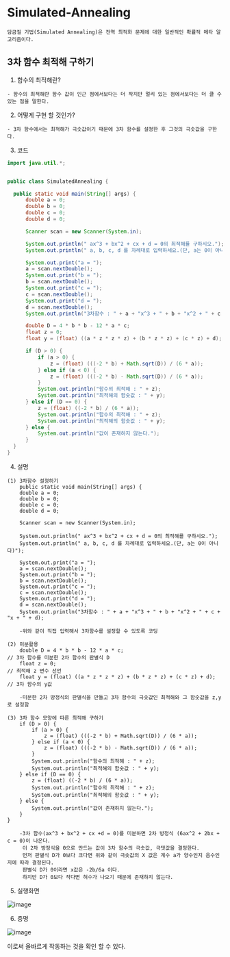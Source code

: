 # Simulated-Annealing
    담금질 기법(Simulated Annealing)은 전역 최적화 문제에 대한 일반적인 확률적 메타 알고리즘이다.
    
    
3차 함수 최적해 구하기
--------------------------


  1. 함수의 최적해란?
  
    - 함수의 최적해란 함수 값이 인근 점에서보다는 더 작지만 멀리 있는 점에서보다는 더 클 수 있는 점을 말한다.
    
  2. 어떻게 구현 할 것인가?
    
    - 3차 함수에서는 최적해가 극솟값이기 때문에 3차 함수를 설정한 후 그것의 극솟값을 구한다.
    
  3. 코드
  ```java 
  import java.util.*;


public class SimulatedAnnealing {

    public static void main(String[] args) {
        double a = 0;
        double b = 0;
        double c = 0;
        double d = 0;

        Scanner scan = new Scanner(System.in);

        System.out.println(" ax^3 + bx^2 + cx + d = 0의 최적해를 구하시오.");
        System.out.println(" a, b, c, d 를 차례대로 입력하세요.(단, a는 0이 아니다)");

        System.out.print("a = ");
        a = scan.nextDouble();
        System.out.print("b = ");
        b = scan.nextDouble();
        System.out.print("c = ");
        c = scan.nextDouble();
        System.out.print("d = ");
        d = scan.nextDouble();
        System.out.println("3차함수 : " + a + "x^3 + " + b + "x^2 + " + c + "x + " + d);

        double D = 4 * b * b - 12 * a * c;
        float z = 0;
        float y = (float) ((a * z * z * z) + (b * z * z) + (c * z) + d);

        if (D > 0) {
            if (a > 0) {
                z = (float) (((-2 * b) + Math.sqrt(D)) / (6 * a));
            } else if (a < 0) {
                z = (float) (((-2 * b) - Math.sqrt(D)) / (6 * a));
            }
            System.out.println("함수의 최적해 : " + z);
            System.out.println("최적해의 함숫값 : " + y);
        } else if (D == 0) {
            z = (float) ((-2 * b) / (6 * a));
            System.out.println("함수의 최적해 : " + z);
            System.out.println("최적해의 함숫값 : " + y);
        } else {
            System.out.println("값이 존재하지 않는다.");
        }
    }
}
```
  4. 설명
  
    (1) 3차함수 설정하기
        public static void main(String[] args) {
        double a = 0;
        double b = 0;
        double c = 0;
        double d = 0;

        Scanner scan = new Scanner(System.in);

        System.out.println(" ax^3 + bx^2 + cx + d = 0의 최적해를 구하시오.");
        System.out.println(" a, b, c, d 를 차례대로 입력하세요.(단, a는 0이 아니다)");

        System.out.print("a = ");
        a = scan.nextDouble();
        System.out.print("b = ");
        b = scan.nextDouble();
        System.out.print("c = ");
        c = scan.nextDouble();
        System.out.print("d = ");
        d = scan.nextDouble();
        System.out.println("3차함수 : " + a + "x^3 + " + b + "x^2 + " + c + "x + " + d);
        
        -위와 같이 직접 입력해서 3차함수를 설정할 수 있도록 코딩
        
    (2) 미분활용
        double D = 4 * b * b - 12 * a * c;                               // 3차 함수를 미분한 2차 함수의 판별식 D
        float z = 0;                                                     // 최적해 z 변수 선언
        float y = (float) ((a * z * z * z) + (b * z * z) + (c * z) + d); // 3차 함수의 y값
        
        -미분한 2차 방정식의 판별식을 만들고 3차 함수의 극솟값인 최적해와 그 함숫값을 z,y 로 설정함
        
    (3) 3차 함수 모양에 따른 최적해 구하기
        if (D > 0) {
            if (a > 0) {
                z = (float) (((-2 * b) + Math.sqrt(D)) / (6 * a));
            } else if (a < 0) {
                z = (float) (((-2 * b) - Math.sqrt(D)) / (6 * a));
            }
            System.out.println("함수의 최적해 : " + z);
            System.out.println("최적해의 함숫값 : " + y);
        } else if (D == 0) {
            z = (float) ((-2 * b) / (6 * a));
            System.out.println("함수의 최적해 : " + z);
            System.out.println("최적해의 함숫값 : " + y);
        } else {
            System.out.println("값이 존재하지 않는다.");
        }
    }
    
        -3차 함수(ax^3 + bx^2 + cx +d = 0)를 미분하면 2차 방정식 (6ax^2 + 2bx + c = 0)이 나온다.
         이 2차 방정식을 0으로 만드는 값이 3차 함수의 극솟값, 극댓값을 결정한다.
         먼저 판별식 D가 0보다 크다면 위와 같이 극솟값의 X 값은 계수 a가 양수인지 음수인지에 따라 결정된다.
         판별식 D가 0이라면 x값은 -2b/6a 이다.
         하지만 D가 0보다 작다면 허수가 나오기 때문에 존재하지 않는다.
         
  5. 실행화면
  
   ![image](https://user-images.githubusercontent.com/80373177/121355559-f3447b80-c96a-11eb-9165-9da23b2fae77.png)
   
  6. 증명
  
   ![image](https://user-images.githubusercontent.com/80373177/121355961-61893e00-c96b-11eb-8f6c-3563afda50f5.png)
   
   
   
   이로써 올바르게 작동하는 것을 확인 할 수 있다.


  
  
    
    
    


    
